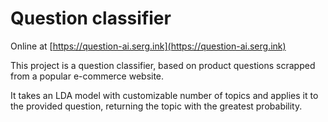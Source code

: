 # Question classifier

Online at [https://question-ai.serg.ink](https://question-ai.serg.ink)

This project is a question classifier, based on product questions scrapped from a popular e-commerce website.

It takes an LDA model with customizable number of topics and applies it to the provided question, returning the topic with the greatest probability.
